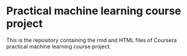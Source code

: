 # Practical machine learning course project
This is the repository containing the rmd and HTML files of Coursera practical machine learning course project.
